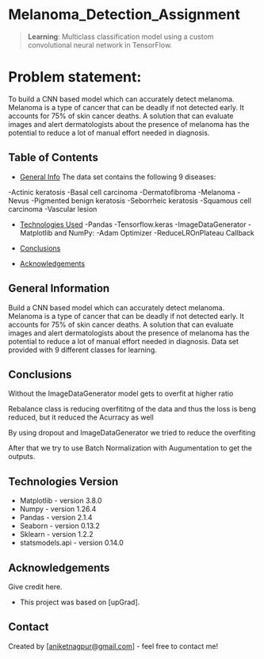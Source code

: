 # Melanoma_Detection_Assignment

> **Learning**: Multiclass classification model using a custom convolutional neural network in TensorFlow. 

# Problem statement: 
To build a CNN based model which can accurately detect melanoma. Melanoma is a type of cancer that can be deadly if not detected early. It accounts for 75% of skin cancer deaths. A solution that can evaluate images and alert dermatologists about the presence of melanoma has the potential to reduce a lot of manual effort needed in diagnosis.


## Table of Contents
* [General Info](#general-information)
The data set contains the following 9 diseases:

 -Actinic keratosis
 -Basal cell carcinoma
 -Dermatofibroma
 -Melanoma
 -Nevus
 -Pigmented benign keratosis
 -Seborrheic keratosis
 -Squamous cell carcinoma
 -Vascular lesion

* [Technologies Used](#technologies-used)
 -Pandas
 -Tensorflow.keras
 -ImageDataGenerator
 -Matplotlib and NumPy:
 -Adam Optimizer
 -ReduceLROnPlateau Callback
* [Conclusions](#conclusions)

* [Acknowledgements](#acknowledgements)

<!-- You can include any other section that is pertinent to your problem -->

## General Information
Build a CNN based model which can accurately detect melanoma. Melanoma is a type of cancer that can be deadly if not detected early. It accounts for 75% of skin cancer deaths. A solution that can evaluate images and alert dermatologists about the presence of melanoma has the potential to reduce a lot of manual effort needed in diagnosis.
Data set provided with 9 different classes for learning.

<!-- You don't have to answer all the questions - just the ones relevant to your project. -->

## Conclusions
Without the ImageDataGenerator model gets to overfit at higher ratio

Rebalance class is reducing overfititng of the data and thus the loss is beng reduced, but it reduced the Acurracy as well

By using dropout and ImageDataGenerator we tried to reduce the overfiting

After that we try to use Batch Normalization with Augumentation to get the outputs.

<!-- You don't have to answer all the questions - just the ones relevant to your project. -->


## Technologies Version
- Matplotlib - version 3.8.0
- Numpy - version 1.26.4
- Pandas - version 2.1.4
- Seaborn - version 0.13.2
- Sklearn - version 1.2.2
- statsmodels.api - version 0.14.0


## Acknowledgements
Give credit here.
- This project was based on [upGrad].


## Contact
Created by [aniketnagpur@gmail.com] - feel free to contact me!
